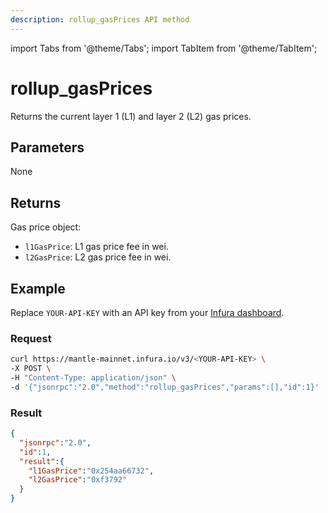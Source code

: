 ```yaml
---
description: rollup_gasPrices API method
---
```

import Tabs from '@theme/Tabs';
import TabItem from '@theme/TabItem';

# rollup_gasPrices

Returns the current layer 1 (L1) and layer 2 (L2) gas prices.

## Parameters

None

## Returns

Gas price object:

- `l1GasPrice`: L1 gas price fee in wei.
- `l2GasPrice`: L2 gas price fee in wei.

## Example

Replace `YOUR-API-KEY` with an API key from your [Infura dashboard](https://infura.io/dashboard).

### Request

<Tabs>
  <TabItem value="cURL" label="cURL" default>

```bash
curl https://mantle-mainnet.infura.io/v3/<YOUR-API-KEY> \
-X POST \
-H "Content-Type: application/json" \
-d '{"jsonrpc":"2.0","method":"rollup_gasPrices","params":[],"id":1}'
```

  </TabItem>
</Tabs>

### Result

```json
{
  "jsonrpc":"2.0",
  "id":1,
  "result":{
    "l1GasPrice":"0x254aa66732",
    "l2GasPrice":"0xf3792"
  }
}
```
